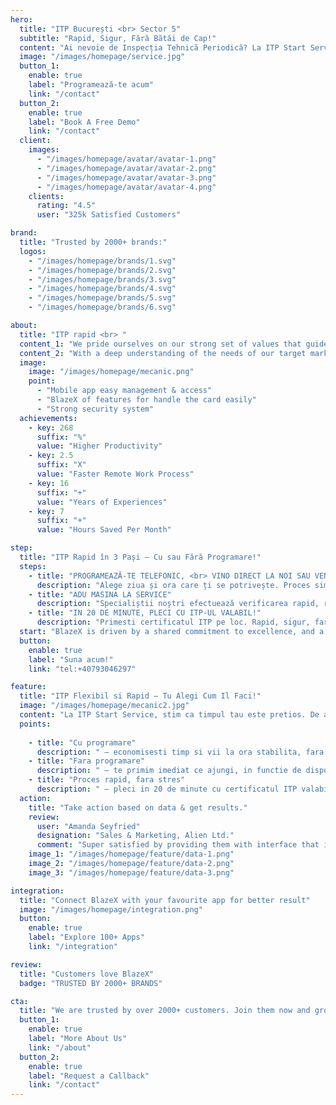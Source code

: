 ```yaml
---
hero:
  title: "ITP București <br> Sector 5"
  subtitle: "Rapid, Sigur, Fără Bătăi de Cap!"
  content: "Ai nevoie de Inspecția Tehnică Periodică? La ITP Start Service, îți oferim servicii rapide de ITP, fie că vii cu programare sau direct la service! Fără cozi, fără stres – pleci în 20 de minute cu certificatul ITP valabil."
  image: "/images/homepage/service.jpg"
  button_1:
    enable: true
    label: "Programează-te acum"
    link: "/contact"
  button_2:
    enable: true
    label: "Book A Free Demo"
    link: "/contact"
  client:
    images:
      - "/images/homepage/avatar/avatar-1.png"
      - "/images/homepage/avatar/avatar-2.png"
      - "/images/homepage/avatar/avatar-3.png"
      - "/images/homepage/avatar/avatar-4.png"
    clients:
      rating: "4.5"
      user: "325k Satisfied Customers"

brand:
  title: "Trusted by 2000+ brands:"
  logos:
    - "/images/homepage/brands/1.svg"
    - "/images/homepage/brands/2.svg"
    - "/images/homepage/brands/3.svg"
    - "/images/homepage/brands/4.svg"
    - "/images/homepage/brands/5.svg"
    - "/images/homepage/brands/6.svg"

about:
  title: "ITP rapid <br> "
  content_1: "We pride ourselves on our strong set of values that guide our actions and decision-making processes."
  content_2: "With a deep understanding of the needs of our target market, we are committed to developing cutting-edge products and services that exceed expectations."
  image:
    image: "/images/homepage/mecanic.png"
    point:
      - "Mobile app easy management & access"
      - "BlazeX of features for handle the card easily"
      - "Strong security system"
  achievements:
    - key: 268
      suffix: "%"
      value: "Higher Productivity"
    - key: 2.5
      suffix: "X"
      value: "Faster Remote Work Process"
    - key: 16
      suffix: "+"
      value: "Years of Experiences"
    - key: 7
      suffix: "+"
      value: "Hours Saved Per Month"

step:
  title: "ITP Rapid în 3 Pași – Cu sau Fără Programare!"
  steps:
    - title: "PROGRAMEAZĂ-TE TELEFONIC, <br> VINO DIRECT LA NOI SAU VENIM NOI LA TINE"
      description: "Alege ziua și ora care ți se potrivește. Proces simplu, fără complicații! In caz ca nu poti ajunge, echipa noastra iti va prelua masina si vei avea totul gata"
    - title: "ADU MASINA LA SERVICE"
      description: "Specialiștii noștri efectuează verificarea rapid, respectând toate normele legale."
    - title: "IN 20 DE MINUTE, PLECI CU ITP-UL VALABIL!"
      description: "Primesti certificatul ITP pe loc. Rapid, sigur, fara stres!"
  start: "BlazeX is driven by a shared commitment to excellence, and a relentless pursuit of customer success."
  button:
    enable: true
    label: "Suna acum!"
    link: "tel:+40793046297"

feature:
  title: "ITP Flexibil si Rapid – Tu Alegi Cum Il Faci!"
  image: "/images/homepage/mecanic2.jpg"
  content: "La ITP Start Service, stim ca timpul tau este pretios. De aceea, iti oferim doua optiuni simple pentru a face ITP-ul"
  points:
    
    - title: "Cu programare"
      description: " – economisesti timp si vii la ora stabilita, fara asteptare."
    - title: "Fara programare"
      description: " – te primim imediat ce ajungi, in functie de disponibilitate."
    - title: "Proces rapid, fara stres"
      description: " – pleci in 20 de minute cu certificatul ITP valabil."
  action:
    title: "Take action based on data & get results."
    review:
      user: "Amanda Seyfried"
      designation: "Sales & Marketing, Alien Ltd."
      comment: "Super satisfied by providing them with interface that is easy to use and navigate through, ensuring a great & pleasant user experience."
    image_1: "/images/homepage/feature/data-1.png"
    image_2: "/images/homepage/feature/data-2.png"
    image_3: "/images/homepage/feature/data-3.png"

integration:
  title: "Connect BlazeX with your favourite app for better result"
  image: "/images/homepage/integration.png"
  button:
    enable: true
    label: "Explore 100+ Apps"
    link: "/integration"

review:
  title: "Customers love BlazeX"
  badge: "TRUSTED BY 2000+ BRANDS"

cta:
  title: "We are trusted by over 2000+ customers. Join them now and grow your business."
  button_1:
    enable: true
    label: "More About Us"
    link: "/about"
  button_2:
    enable: true
    label: "Request a Callback"
    link: "/contact"
---
```

